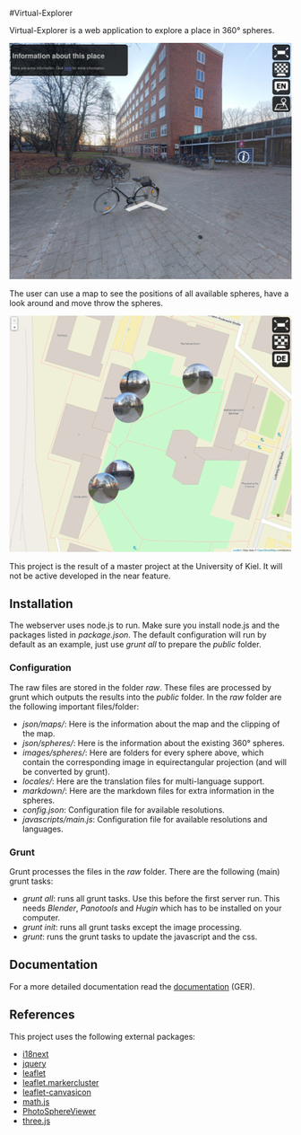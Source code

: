 #Virtual-Explorer

Virtual-Explorer is a web application to explore a place in 360° spheres.

![Screenshot inside a sphere](/readme/information.png)

The user can use a map to see the positions of all available spheres, have a look around and move throw the spheres.

![Screenshot of the map](/readme/map.png)

This project is the result of a master project at the University of Kiel. It will not be active developed in the near feature.

## Installation

The webserver uses node.js to run. Make sure you install node.js and the packages listed in *package.json*.
The default configuration will run by default as an example, just use *grunt all* to prepare the *public* folder.

### Configuration
The raw files are stored in the folder *raw*. These files are processed by grunt which outputs the results into the *public* folder. In the *raw* folder are the following important files/folder:

* *json/maps/*:  Here is the information about the map and the clipping of the map.
* *json/spheres/*: Here is the information about the existing 360° spheres.
* *images/spheres/*: Here are folders for every sphere above, which contain the corresponding image in equirectangular projection (and will be converted by grunt).
* *locales/*: Here are the translation files for multi-language support.
* *markdown/*: Here are the markdown files for extra information in the spheres.
* *config.json*: Configuration file for available resolutions.
* *javascripts/main.js*: Configuration file for available resolutions and languages.

### Grunt

Grunt processes the files in the *raw* folder. There are the following (main) grunt tasks:
* *grunt all*: runs all grunt tasks. Use this before the first server run. This needs *Blender*, *Panotools* and *Hugin* which has to be installed on your computer.
* *grunt init*: runs all grunt tasks except the image processing.
* *grunt*: runs the grunt tasks to update the javascript and the css.

## Documentation
For a more detailed documentation read the [documentation](/readme/documentation-ger.pdf) (GER).

## References

This project uses the following external packages:

* [i18next](http://i18next.com)
* [jquery](https://jquery.com)
* [leaflet](http://leafletjs.com)
* [leaflet.markercluster](https://github.com/Leaflet/Leaflet.markercluster)
* [leaflet-canvasicon](https://github.com/sashakavun/leaflet-canvasicon)
* [math.js](http://mathjs.org)
* [PhotoSphereViewer](https://github.com/JeremyHeleine/Photo-Sphere-Viewer)
* [three.js](http://threejs.org)